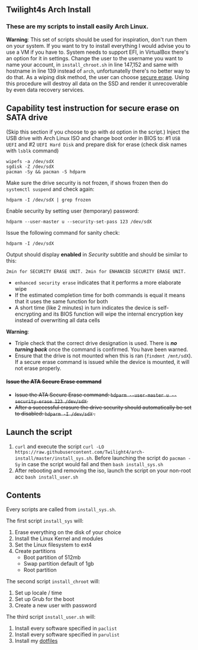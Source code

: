 ## Twilight4s Arch Install

### These are my scripts to install easily Arch Linux.
**Warning**: This set of scripts should be used for inspiration, don't run them on your system. If you want to try to install everything I would advise you to use a VM if you have to. System needs to support EFI, in VirtualBox there's an option for it in settings. Change the user to the username you want to name your account, in `install_chroot.sh` in line 147,152 and same with hostname in line 139 instead of `arch`, unfortunatelly there's no better way to do that. As a wiping disk method, the user can choose [secure erase](https://grok.lsu.edu/article.aspx?articleid=16716). Using this procedure will destroy all data on the SSD and render it unrecoverable by even data recovery services.

## Capability test instruction for secure erase on SATA drive
(Skip this section if you choose to go with `dd` option in the script.) Inject the USB drive with Arch Linux ISO and change boot order in BIOS to: #1 `USB UEFI` and #2 `UEFI Hard Disk` and prepare disk for erase (check disk names with `lsblk` command)
```
wipefs -a /dev/sdX
sgdisk -Z /dev/sdX
pacman -Sy && pacman -S hdparm
```
Make sure the drive security is not frozen, if shows frozen then do `systemctl suspend` and check again:
```
hdparm -I /dev/sdX | grep frozen
```
Enable security by setting user (temporary) password:
```
hdparm --user-master u --security-set-pass 123 /dev/sdX
```
Issue the following command for sanity check:
```
hdparm -I /dev/sdX
```
Output should display **enabled** in _Security_ subtitle and should be similar to this:
```
2min for SECURITY ERASE UNIT. 2min for ENHANCED SECURITY ERASE UNIT.
```
- `enhanced security erase` indicates that it performs a more elaborate wipe
- If the estimated completion time for both commands is equal it means that it uses the same function for both
- A short time (like 2 minutes) in turn indicates the device is self-encrypting and its BIOS function will wipe the internal encryption key instead of overwriting all data cells

**Warning**:
- Triple check that the correct drive designation is used. There is **_no turning back_** once the command is confirmed. You have been warned.
- Ensure that the drive is not mounted when this is ran (`findmnt /mnt/sdX`). If a secure erase command is issued while the device is mounted, it will not erase properly.

#### ~~Issue the ATA Secure Erase command~~
- ~~Issue the ATA Secure Erase command: `hdparm --user-master u --security-erase 123 /dev/sdX`.~~
- ~~After a successful erasure the drive security should automatically be set to disabled: `hdparm -I /dev/sdX` .~~

## Launch the script
1. `curl` and execute the script `curl -LO https://raw.githubusercontent.com/Twilight4/arch-install/master/install_sys.sh`. Before launching the script do `pacman -Sy` in case the script would fail and then `bash install_sys.sh`
2. After rebooting and removing the iso, launch the script on your non-root acc `bash install_user.sh`

## Contents
Every scripts are called from `install_sys.sh`.

The first script `install_sys` will:
1. Erase everything on the disk of your choice
2. Install the Linux Kernel and modules
3. Set the Linux filesystem to ext4
4. Create partitions
   - Boot partition of 512mb
   - Swap partition default of 1gb
   - Root partition

The second script `install_chroot` will:
1. Set up locale / time
2. Set up Grub for the boot
3. Create a new user with password

The third script `install_user.sh` will:
1. Install every software specified in `paclist`
2. Install every software specified in `parulist`
3. Install my [dotfiles](https://github.com/Twilight4/dotfiles)
